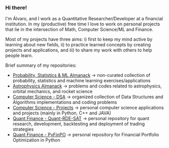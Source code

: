 ### Hi there!

I'm Álvaro, and I work as a Quantitative Researcher/Developer at a financial institution. In my (productive) free time I love to work on personal projects that lie in the intersection of Math, Computer Science/ML and Finance.

Most of my projects have three aims: i) first to keep my mind active by learning about new fields, ii) to practice learned concepts by creating projects and applications, and iii) to share my work with others to help people learn.

Brief summary of my repositories:
- [Probability, Statistics & ML Almanack](https://github.com/alvarosf07/math-probability-statistics-almanack) -> non-curated collection of probability, statistics and machine learning exercises/applications
- [Astrophysics Almanack](https://github.com/alvarosf07/astrophysics-almanack) -> problems and codes related to astrophysics, orbital mechanics, and rocket science
- [Computer Science - DSA](https://github.com/alvarosf07/computer-science-DSA) -> organized collection of Data Structures and Algorithms implementations and coding problems
- [Computer Science - Projects](https://github.com/alvarosf07/computer-science-projects) -> personal computer science applications and projects (mainly in Python, C++ and JAVA)
- [Quant Finance - Quant-RDE-SAT](https://github.com/alvarosf07/Quant-RDE-SAT) -> personal repository for quant research, development, backtesting and deployment of trading strategies 
- [Quant Finance - PyFinPO](https://github.com/alvarosf07/PyFinPo) -> personal repository for Financial Portfolio Optimization in Python


<!--
**alvarosf07/alvarosf07** is a ✨ _special_ ✨ repository because its `README.md` (this file) appears on your GitHub profile.

Here are some ideas to get you started:

- 🔭 I’m currently working on ...
- 🌱 I’m currently learning ...
- 👯 I’m looking to collaborate on ...
- 🤔 I’m looking for help with ...
- 💬 Ask me about ...
- 📫 How to reach me: ...
- 😄 Pronouns: ...
- ⚡ Fun fact: ...
-->
